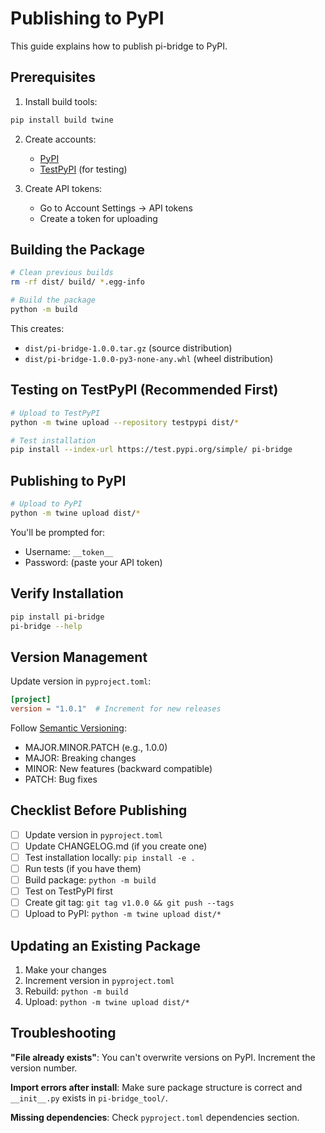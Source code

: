 # Publishing to PyPI

This guide explains how to publish pi-bridge to PyPI.

## Prerequisites

1. Install build tools:
```bash
pip install build twine
```

2. Create accounts:
   - [PyPI](https://pypi.org/account/register/)
   - [TestPyPI](https://test.pypi.org/account/register/) (for testing)

3. Create API tokens:
   - Go to Account Settings → API tokens
   - Create a token for uploading

## Building the Package

```bash
# Clean previous builds
rm -rf dist/ build/ *.egg-info

# Build the package
python -m build
```

This creates:
- `dist/pi-bridge-1.0.0.tar.gz` (source distribution)
- `dist/pi-bridge-1.0.0-py3-none-any.whl` (wheel distribution)

## Testing on TestPyPI (Recommended First)

```bash
# Upload to TestPyPI
python -m twine upload --repository testpypi dist/*

# Test installation
pip install --index-url https://test.pypi.org/simple/ pi-bridge
```

## Publishing to PyPI

```bash
# Upload to PyPI
python -m twine upload dist/*
```

You'll be prompted for:
- Username: `__token__`
- Password: (paste your API token)

## Verify Installation

```bash
pip install pi-bridge
pi-bridge --help
```

## Version Management

Update version in `pyproject.toml`:
```toml
[project]
version = "1.0.1"  # Increment for new releases
```

Follow [Semantic Versioning](https://semver.org/):
- MAJOR.MINOR.PATCH (e.g., 1.0.0)
- MAJOR: Breaking changes
- MINOR: New features (backward compatible)
- PATCH: Bug fixes

## Checklist Before Publishing

- [ ] Update version in `pyproject.toml`
- [ ] Update CHANGELOG.md (if you create one)
- [ ] Test installation locally: `pip install -e .`
- [ ] Run tests (if you have them)
- [ ] Build package: `python -m build`
- [ ] Test on TestPyPI first
- [ ] Create git tag: `git tag v1.0.0 && git push --tags`
- [ ] Upload to PyPI: `python -m twine upload dist/*`

## Updating an Existing Package

1. Make your changes
2. Increment version in `pyproject.toml`
3. Rebuild: `python -m build`
4. Upload: `python -m twine upload dist/*`

## Troubleshooting

**"File already exists"**: You can't overwrite versions on PyPI. Increment the version number.

**Import errors after install**: Make sure package structure is correct and `__init__.py` exists in `pi-bridge_tool/`.

**Missing dependencies**: Check `pyproject.toml` dependencies section.

